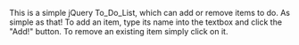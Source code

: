 This is a simple jQuery To_Do_List, which can add or remove items to do. As simple as that!
To add an item, type its name into the textbox and click the "Add!" button.
To remove an existing item simply click on it.
